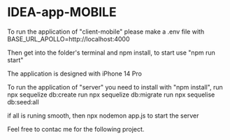 # IDEA-app-MOBILE

To run the application of "client-mobile"
please make a .env file with BASE_URL_APOLLO=http://localhost:4000

Then get into the folder's terminal and npm install,
to start use "npm run start"

The application is designed with iPhone 14 Pro

To run the application of "server"
you need to install with "npm install",
run npx sequelize db:create
run npx sequelize db:migrate
run npx sequelise db:seed:all

if all is runing smooth,
then npx nodemon app.js to start the server

Feel free to contac me for the following project.

